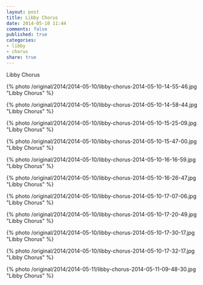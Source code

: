```yaml
---
layout: post
title: Libby Chorus
date: 2014-05-10 11:44
comments: false
published: true
categories:
- libby
- chorus
share: true
---
```

Libby Chorus

{% photo /original/2014/2014-05-10/libby-chorus-2014-05-10-14-55-46.jpg "Libby Chorus" %}

{% photo /original/2014/2014-05-10/libby-chorus-2014-05-10-14-58-44.jpg "Libby Chorus" %}

{% photo /original/2014/2014-05-10/libby-chorus-2014-05-10-15-25-09.jpg "Libby Chorus" %}

{% photo /original/2014/2014-05-10/libby-chorus-2014-05-10-15-47-00.jpg "Libby Chorus" %}

{% photo /original/2014/2014-05-10/libby-chorus-2014-05-10-16-16-59.jpg "Libby Chorus" %}

{% photo /original/2014/2014-05-10/libby-chorus-2014-05-10-16-26-47.jpg "Libby Chorus" %}

{% photo /original/2014/2014-05-10/libby-chorus-2014-05-10-17-07-06.jpg "Libby Chorus" %}

{% photo /original/2014/2014-05-10/libby-chorus-2014-05-10-17-20-49.jpg "Libby Chorus" %}

{% photo /original/2014/2014-05-10/libby-chorus-2014-05-10-17-30-17.jpg "Libby Chorus" %}

{% photo /original/2014/2014-05-10/libby-chorus-2014-05-10-17-32-17.jpg "Libby Chorus" %}

{% photo /original/2014/2014-05-11/libby-chorus-2014-05-11-09-48-30.jpg "Libby Chorus" %}
